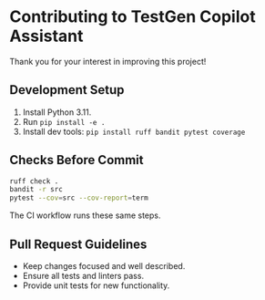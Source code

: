 # Contributing to TestGen Copilot Assistant

Thank you for your interest in improving this project!

## Development Setup
1. Install Python 3.11.
2. Run `pip install -e .`
3. Install dev tools: `pip install ruff bandit pytest coverage`

## Checks Before Commit
```bash
ruff check .
bandit -r src
pytest --cov=src --cov-report=term
```
The CI workflow runs these same steps.

## Pull Request Guidelines
- Keep changes focused and well described.
- Ensure all tests and linters pass.
- Provide unit tests for new functionality.
